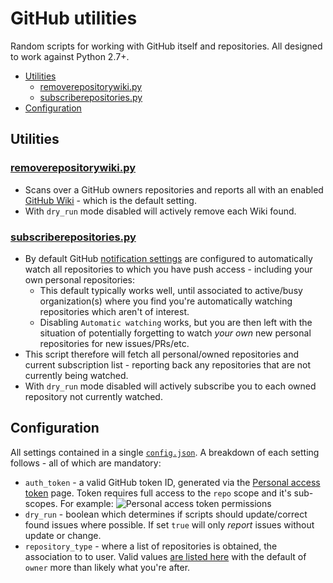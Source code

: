 # GitHub utilities
Random scripts for working with GitHub itself and repositories. All designed to work against Python 2.7+.

- [Utilities](#utilities)
	- [removerepositorywiki.py](#removerepositorywikipy)
	- [subscriberepositories.py](#subscriberepositoriespy)
- [Configuration](#configuration)

## Utilities

### [removerepositorywiki.py](removerepositorywiki.py)
- Scans over a GitHub owners repositories and reports all with an enabled [GitHub Wiki](https://help.github.com/articles/about-github-wikis/) - which is the default setting.
- With `dry_run` mode disabled will actively remove each Wiki found.

### [subscriberepositories.py](subscriberepositories.py)
- By default GitHub [notification settings](https://github.com/settings/notifications) are configured to automatically watch all repositories to which you have push access - including your own personal repositories:
	- This default typically works well, until associated to active/busy organization(s) where you find you're automatically watching repositories which aren't of interest.
	- Disabling `Automatic watching` works, but you are then left with the situation of potentially forgetting to watch *your own* new personal repositories for new issues/PRs/etc.
- This script therefore will fetch all personal/owned repositories and current subscription list - reporting back any repositories that are not currently being watched.
- With `dry_run` mode disabled will actively subscribe you to each owned repository not currently watched.

## Configuration
All settings contained in a single [`config.json`](config.json). A breakdown of each setting follows - all of which are mandatory:
- `auth_token` - a valid GitHub token ID, generated via the [Personal access token](https://github.com/settings/tokens) page. Token requires full access to the `repo` scope and it's sub-scopes. For example:
	![Personal access token permissions](http://i.imgur.com/m12VszH.png)
- `dry_run` - boolean which determines if scripts should update/correct found issues where possible. If set `true` will only *report* issues without update or change.
- `repository_type` - where a list of repositories is obtained, the association to to user. Valid values [are listed here](https://developer.github.com/v3/repos/#list-your-repositories) with the default of `owner` more than likely what you're after.
